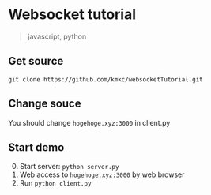 Websocket tutorial
===

> javascript, python

Get source
---

```
git clone https://github.com/kmkc/websocketTutorial.git
```

Change souce
---

You should change `hogehoge.xyz:3000` in client.py

Start demo
---

0.  Start server: `python server.py`
0.  Web access to `hogehoge.xyz:3000` by web browser
0.  Run `python client.py`

